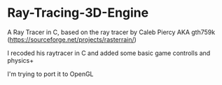 # Ray-Tracing-3D-Engine

A Ray Tracer in C, based on the ray tracer by Caleb Piercy AKA gth759k
    (https://sourceforge.net/projects/rasterrain/)

I recoded his raytracer in C and added some basic game controlls and physics+

I'm trying to port it to OpenGL
